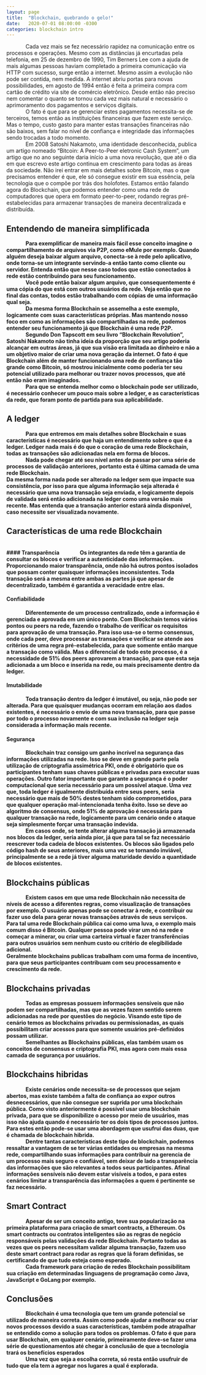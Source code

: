 ```yaml
---
layout: page
title:  "Blockchain, quebrando o gelo!"
date:   2020-07-01 08:00:00 -0300
categories: blockchain intro
---
```

<span class="paragraph">Cada vez mais se fez necessário rapidez na comunicação entre os processos e operações. Mesmo com as distâncias já encurtadas pela telefonia, em 25 de dezembro de 1990, Tim Berners Lee com a ajuda de mais algumas pessoas haviam completado a primeira comunicação via HTTP com sucesso, surge então a internet. Mesmo assim a evolução não pode ser contida, nem medida. A internet abriu portas para novas possibilidades, em agosto de 1994 então é feita a primeira compra com cartão de crédito via site de comércio eletrônico. Desde então não preciso nem comentar o quanto se tornou cada vez mais natural e necessário o aprimoramento dos pagamentos e serviços digitais.<br/>
<span class="paragraph">O fato é que para se gerenciar estes pagamentos necessita-se de terceiros, temos então as instituições financeiras que fazem este serviço. Mas  o tempo, custo gasto para manter estas transações financeiras não são baixos, sem falar no nível de confiança e integridade das informações sendo trocadas a todo momento.<br/>
<span class="paragraph">Em 2008 Satoshi Nakamoto, uma identidade desconhecida, publica um artigo nomeado “Bitcoin: A Peer-to-Peer eletronic Cash System”, um artigo que no ano seguinte daria início a uma nova revolução, que até o dia em que escrevo este artigo continua em crescimento para todas as áreas da sociedade. 
Não irei entrar em mais detalhes sobre Bitcoin, mas o que precisamos entender é que, ele só consegue existir em sua essência, pela tecnologia que o compõe por trás dos holofotes. Estamos então falando agora do Blockchain, que podemos entender como uma rede de computadores que opera em formato peer-to-peer, rodando regras pré-estabelecidas para armazenar transações de maneira decentralizada e distribuída.

## <strong>Entendendo de maneira simplificada
<span class="paragraph">Para exemplificar de maneira mais fácil esse conceito imagine o compartilhamento de arquivos via P2P, como eMule por exemplo. Quando alguém deseja baixar algum arquivo, conecta-se à rede pelo aplicativo, onde torna-se um integrante servindo-a então tanto como cliente ou servidor.
Entenda então que nesse caso todos que estão conectados à rede estão contribuindo para seu funcionamento.<br/>
<span class="paragraph">Você pode então baixar algum arquivo, que consequentemente é uma cópia do que está com outros usuários da rede. Veja então que no final das contas, todos estão trabalhando com cópias de uma informação qual seja.<br/>
<span class="paragraph">Da mesma forma Blockchain se assemelha a este exemplo, logicamente com suas características próprias. Mas mantendo nosso foco em como as informações são compartilhadas na rede, podemos entender seu funcionamento já que Blockchain é uma rede P2P.<br/>
<span class="paragraph"> Segundo Don Tapscott em seu livro “Blockchain Revolution”, Satoshi Nakamoto não tinha ideia da proporção que seu artigo poderia alcançar em outras áreas, já que sua visão era limitada ao dinheiro e não a um objetivo maior de criar uma nova geração da internet. O fato é que Blockchain além de manter funcionando uma rede de confiança tão grande como Bitcoin, só mostrou inicialmente como poderia ter seu potencial utilizado para melhorar ou trazer novos processos, que até então não eram imaginados.<br/>
<span class="paragraph">Para que se entenda melhor como o  blockchain pode ser utilizado, é necessário conhecer um pouco mais sobre a ledger, e as características da rede, que foram ponto de partida para sua aplicabilidade.

## <strong>A ledger<strong>
<span class="paragraph">Para que entremos em mais detalhes sobre Blockchain e suas características é necessário que haja um entendimento sobre o que é a ledger.
Ledger nada mais é do que o coração de uma rede Blockchain, todas as transações são adicionadas nela em forma de blocos.<br/>
<span class="paragraph">Nada pode chegar até seu nível antes de passar por uma série de processos de validação anteriores, portanto esta é última camada de uma rede Blockchain.<br/>
Da mesma forma nada pode ser alterado na ledger sem que impacte sua consistência, por isso para que alguma informação seja alterada é necessário que uma nova transação seja enviada, e logicamente depois de validada será então adicionada na ledger como uma versão mais recente. Mas entenda que a transação anterior estará ainda disponível, caso necessite ser visualizada novamente.


## <strong>Características de uma rede Blockchain</strong>
<br/>
#### <strong><strong>Transparência</strong>
<span class="paragraph">Os integrantes da rede têm a garantia de consultar os blocos e verificar a autenticidade das informações. Proporcionando maior transparência, onde não há outros pontos isolados que possam conter quaisquer informações inconsistentes. Toda transação será a mesma entre ambas as partes já que apesar de decentralizado, também é garantida a veracidade entre elas.

#### <strong><strong>Confiabilidade</strong>
<span class="paragraph">Diferentemente de um processo centralizado, onde a informação é gerenciada e aprovada em um único ponto. Com Blockchain temos vários pontos ou peers na rede, fazendo o trabalho de verificar os requisitos para aprovação de uma transação. Para isso usa-se o termo consensus, onde cada peer, deve processar as transações e verificar se atende aos critérios de uma regra pré-estabelecida, para que somente então marque a transação como válida. Mas o diferencial de todo este processo, é a necessidade de 51% dos peers aprovarem a transação, para que esta seja adicionada a um bloco e inserida na rede, ou mais precisamente dentro da ledger.

#### <strong><strong>Imutabilidade</strong>
<span class="paragraph">Toda transação dentro da ledger é imutável, ou seja, não pode ser alterada. Para que quaisquer mudanças ocorram em relação aos dados existentes, é necessário o envio de uma nova transação, para que passe por todo o processo novamente e com sua inclusão na ledger seja considerada a informação mais recente.

#### <strong><strong><strong>Segurança</strong>
<span class="paragraph">Blockchain traz consigo um ganho incrível na segurança das informações utilizadas na rede. Isso se deve em grande parte pela utilização de criptografia assimétrica PKI, onde é obrigatório que os participantes tenham suas chaves públicas e privadas para executar suas operações.
Outro fator importante que garante a segurança é o poder computacional que seria necessário para um possível ataque. Uma vez que, toda ledger é igualmente distribuída entre seus peers, seria necessário que mais de 50% destes tenham sido comprometidos, para que qualquer operação mal-intencionada tenha êxito. Isso se deve ao algoritmo de consensus, onde 51% de aprovação é necessária para qualquer transação na rede, logicamente para um cenário onde o ataque seja simplesmente forçar uma transação indevida.<br/>
<span class="paragraph">Em casos onde, se tente alterar alguma transação já armazenada nos blocos da ledger, seria ainda pior, já que para tal se faz necessário reescrever toda cadeia de blocos existentes. Os blocos são ligados pelo código hash de seus anteriores, mais uma vez se tornando inviável, principalmente se a rede já tiver alguma maturidade devido a quantidade de blocos existentes.

## <strong>Blockchains públicas<strong>
<span class="paragraph">Existem casos em que uma rede Blockchain não necessita de níveis de acesso a diferentes regras, como visualização de transações por exemplo. O usuário apenas pode se conectar à rede, e contribuir ou fazer uso dela para gerar novas transações através de seus serviços. Para tal uma rede Blockchain pública cai como uma luva, o exemplo mais comum disso é Bitcoin. Qualquer pessoa pode virar um nó na rede e começar a minerar, ou criar uma carteira virtual e fazer transferências para outros usuários sem nenhum custo ou critério de elegibilidade adicional.<br/>
Geralmente blockchains publicas trabalham com uma forma de incentivo, para que seus participantes contribuam com seu processamento e crescimento da rede.
 
## <strong>Blockchains privadas<strong>
<span class="paragraph">Todas as empresas possuem informações sensíveis que não podem ser compartilhadas, mas que as vezes fazem sentido serem adicionadas na rede por questões do negócio. Visando este tipo de cenário temos as blockchains privadas ou permissionadas, as quais possibilitam criar acessos para que somente usuários pré-definidos possam utilizar.<br/>
<span class="paragraph">Semelhantes as Blockchains públicas, elas também usam os conceitos de consensus e criptografia PKI, mas agora com mais essa camada de segurança por usuários.

## <strong>Blockchains hibridas<strong>
<span class="paragraph">Existe cenários onde necessita-se de processos que sejam abertos, mas existe também a falta de confiança ao expor outros desnecessários, que não consegue ser suprida por uma blockchain pública. Como visto anteriormente é possível usar uma blockchain privada, para que se disponibilize o acesso por meio de usuários, mas isso não ajuda quando é necessário ter os dois tipos de processos juntos.
Para estes então pode-se usar uma abordagem que usufrui das duas, que é chamada de blockchain hibrida.<br/>
<span class="paragraph">Dentre tantas características deste tipo de blockchain, podemos ressaltar a vantagem de se ter várias entidades ou empresas na mesma rede, compartilhando suas informações para contribuir na gerencia de um processo mais seguro e confiável, sem deixar de lado a transparência das informações que são relevantes a todos seus participantes. Afinal informações sensíveis não devem estar visíveis a todos, e para estes cenários limitar a transparência das informações a quem é pertinente se faz necessário.

## <strong>Smart Contract<strong>
<span class="paragraph">Apesar de ser um conceito antigo, teve sua popularização na primeira plataforma para criação de smart contracts, a Ethereum.
Os smart contracts ou contratos inteligentes são as regras de negócio responsáveis pelas validações da rede Blockchain. Portanto todas as vezes que os peers necessitam validar alguma transação, fazem uso deste smart contract para rodar as regras que lá foram definidas, se certificando de que tudo esteja como esperado.<br/>
<span class="paragraph">Cada framework para criação de redes Blockchain possibilitam sua criação em determinadas linguagens de programação como Java, JavaScript e GoLang por exemplo.

## <strong>Conclusões<strong>
<span class="paragraph">Blockchain é uma tecnologia que tem um grande potencial se utilizado de maneira correta. Assim como pode ajudar a melhorar ou criar novos processos devido a suas características, também pode atrapalhar se entendido como a solução para todos os problemas. O fato é que para usar Blockchain, em qualquer cenário, primeiramente deve-se fazer uma série de questionamentos até chegar à conclusão de que a tecnologia trará os benefícios esperados<br/>
<span class="paragraph">Uma vez que seja a escolha correta, só resta então usufruir de tudo que ela tem a agregar nos lugares a qual é explorada.

<style>
.paragraph {
    margin-left: 50px;
}
</style>
